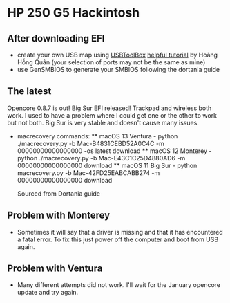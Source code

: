 # HP 250 G5 Hackintosh


## After downloading EFI
* create your own USB map using [USBToolBox](https://github.com/USBToolBox/tool) [helpful tutorial](https://lzhoang2601.github.io/) by Hoàng Hồng Quân (your selection of ports may not be the same as mine)
* use GenSMBIOS to generate your SMBIOS following the dortania guide 

## The latest
Opencore 0.8.7 is out! 
Big Sur EFI released!
Trackpad and wireless both work. I used to have a problem where I could get one or the other to work but not both. Big Sur is very stable and doesn't cause many issues. 
* macrecovery commands: 
** macOS 13 Ventura - python ./macrecovery.py -b Mac-B4831CEBD52A0C4C -m 00000000000000000 -os latest download
** macOS 12 Monterey - python ./macrecovery.py -b Mac-E43C1C25D4880AD6 -m 00000000000000000 download
** macOS 11 Big Sur -  python macrecovery.py -b Mac-42FD25EABCABB274 -m 00000000000000000 download
 
  Sourced from Dortania guide 



## Problem with Monterey
* Sometimes it will say that a driver is missing and that it has encountered a fatal error. To fix this just power off the computer and boot from USB again. 

## Problem with Ventura
* Many different attempts did not work. I'll wait for the January opencore update and try again. 

